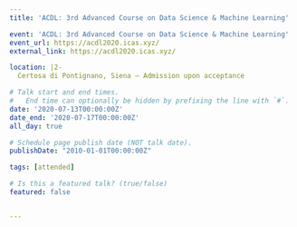 ```yaml
---
title: 'ACDL: 3rd Advanced Course on Data Science & Machine Learning'

event: 'ACDL: 3rd Advanced Course on Data Science & Machine Learning'
event_url: https://acdl2020.icas.xyz/
external_link: https://acdl2020.icas.xyz/

location: |2-
  Certosa di Pontignano, Siena — Admission upon acceptance

# Talk start and end times.
#   End time can optionally be hidden by prefixing the line with `#`.
date: '2020-07-13T00:00:00Z'
date_end: '2020-07-17T00:00:00Z'
all_day: true

# Schedule page publish date (NOT talk date).
publishDate: "2010-01-01T00:00:00Z"

tags: [attended]

# Is this a featured talk? (true/false)
featured: false


---
```

